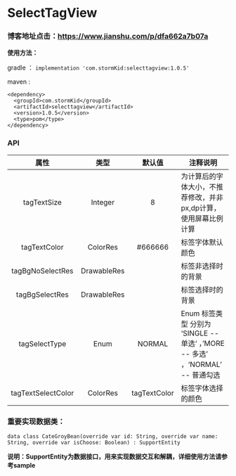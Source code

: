 # SelectTagView
### 博客地址点击：https://www.jianshu.com/p/dfa662a7b07a
**使用方法：**

gradle ： ```implementation 'com.stormKid:selecttagview:1.0.5'```

maven : 
```
<dependency>
  <groupId>com.stormKid</groupId>
  <artifactId>selecttagview</artifactId>
  <version>1.0.5</version>
  <type>pom</type>
</dependency>
```
### API


|  属性 | 类型 | 默认值 | 注释说明 |
| :-: | :-: | :-: | --- |
|  tagTextSize   |   Integer  |  8   |  为计算后的字体大小，不推荐修改，并非px,dp计算，使用屏幕比例计算  |
| tagTextColor    |   ColorRes  |  #666666   |   标签字体默认颜色   |
| tagBgNoSelectRes    |  DrawableRes   |     |   标签非选择时的背景  |
| tagBgSelectRes    | DrawableRes    |     |   标签选择时的背景  |
| tagSelectType    |   Enum  |  NORMAL   |  Enum 标签类型 分别为 ‘SINGLE -- 单选‘ ，’MORE -- 多选’ ，‘NORMAL’  -- 普通勾选   |
| tagTextSelectColor    |  ColorRes   |  tagTextColor   |  标签字体选择的颜色   |


### 重要实现数据类：

```	
data class CateGroyBean(override var id: String, override var name: String, override var isChoose: Boolean) : SupportEntity
```

**说明：SupportEntity为数据接口，用来实现数据交互和解耦，详细使用方法请参考sample**